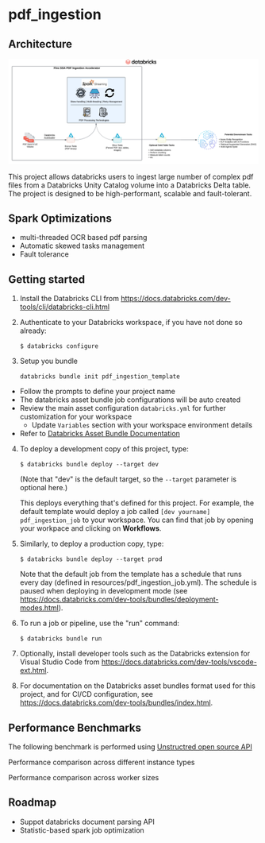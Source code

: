 # pdf_ingestion

## Architecture

![Architecture](imgs/pdf_ingestion_arch.png)

This project allows databricks users to ingest large number of complex pdf files from a 
Databricks Unity Catalog volume into a Databricks Delta table. The project is designed to be 
high-performant, scalable and fault-tolerant.

## Spark Optimizations

* multi-threaded OCR based pdf parsing
* Automatic skewed tasks management
* Fault tolerance

## Getting started

1. Install the Databricks CLI from https://docs.databricks.com/dev-tools/cli/databricks-cli.html

2. Authenticate to your Databricks workspace, if you have not done so already:
    ```
    $ databricks configure
    ```
3. Setup you bundle

    ```
    databricks bundle init pdf_ingestion_template
    ```
* Follow the prompts to define your project name
* The databricks asset bundle job configurations will be auto created
* Review the main asset configuration `databricks.yml` for further customization for your workspace
  * Update `Variables` section with your workspace environment details
* Refer to [Databricks Asset Bundle Documentation](https://docs.databricks.com/dev-tools/bundles/index.html)

4. To deploy a development copy of this project, type:
    ```
    $ databricks bundle deploy --target dev
    ```
    (Note that "dev" is the default target, so the `--target` parameter
    is optional here.)

    This deploys everything that's defined for this project.
    For example, the default template would deploy a job called
    `[dev yourname] pdf_ingestion_job` to your workspace.
    You can find that job by opening your workpace and clicking on **Workflows**.

5. Similarly, to deploy a production copy, type:
   ```
   $ databricks bundle deploy --target prod
   ```

   Note that the default job from the template has a schedule that runs every day
   (defined in resources/pdf_ingestion_job.yml). The schedule
   is paused when deploying in development mode (see
   https://docs.databricks.com/dev-tools/bundles/deployment-modes.html).

6. To run a job or pipeline, use the "run" command:
   ```
   $ databricks bundle run
   ```

7. Optionally, install developer tools such as the Databricks extension for Visual Studio Code from
   https://docs.databricks.com/dev-tools/vscode-ext.html.

8. For documentation on the Databricks asset bundles format used
   for this project, and for CI/CD configuration, see
   https://docs.databricks.com/dev-tools/bundles/index.html.

## Performance Benchmarks

The following benchmark is performed using [Unstructred open source API](https://github.com/Unstructured-IO/unstructured)

Performance comparison across different instance types

Performance comparison across worker sizes

## Roadmap

* Suppot databricks document parsing API
* Statistic-based spark job optimization